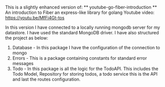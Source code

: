 This is a slightly enhanced version of:
** youtube-go-fiber-introduction **
An introduction to Fiber an express-like library for golang
Youtube video: https://youtu.be/MfFi4Gt-tos

In this version I have connected to a locally running mongodb server for my datastore. I have used the standard MongoDB driver.
I have also structured the project as below:
1. Database - In this package I have the configuration of the connection to mongo
2. Errors - This is a package containing constants for standard error messages
3. Todo - In this package is all the logic for the TodoAPI. This includes the Todo Model, Repository for storing todos, a todo service this is the API and last the routes configuration.